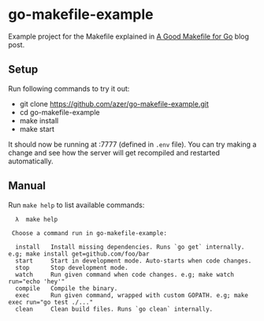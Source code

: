 # go-makefile-example

Example project for the Makefile explained in [A Good Makefile for Go](http://azer.bike/journal/a-good-makefile-for-go/) blog post.

## Setup

Run following commands to try it out:

* git clone https://github.com/azer/go-makefile-example.git
* cd go-makefile-example
* make install
* make start

It should now be running at :7777 (defined in `.env` file). You can try making a change and
see how the server will get recompiled and restarted automatically.

## Manual

Run `make help` to list available commands:

```
  λ  make help

 Choose a command run in go-makefile-example:

  install   Install missing dependencies. Runs `go get` internally. e.g; make install get=github.com/foo/bar
  start     Start in development mode. Auto-starts when code changes.
  stop      Stop development mode.
  watch     Run given command when code changes. e.g; make watch run="echo 'hey'"
  compile   Compile the binary.
  exec      Run given command, wrapped with custom GOPATH. e.g; make exec run="go test ./..."
  clean     Clean build files. Runs `go clean` internally.
```
